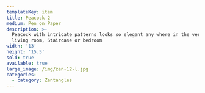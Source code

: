 ```yaml
---
templateKey: item
title: Peacock 2
medium: Pen on Paper
description: >-
  Peacock with intricate patterns looks so elegant any where in the veranda,
  living room, Staircase or bedroom
width: '13'
height: '15.5'
sold: true
available: true
large_image: /img/zen-12-l.jpg
categories:
  - category: Zentangles
---
```


